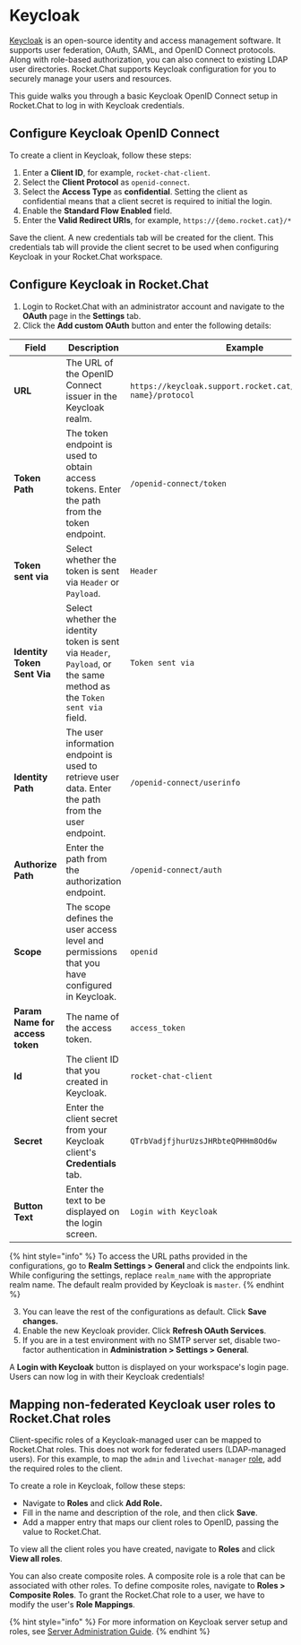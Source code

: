 # Keycloak

[Keycloak](https://www.keycloak.org/) is an open-source identity and access management software. It supports user federation, OAuth, SAML, and OpenID Connect protocols. Along with role-based authorization, you can also connect to existing LDAP user directories. Rocket.Chat supports Keycloak configuration for you to securely manage your users and resources.

This guide walks you through a basic Keycloak OpenID Connect setup in Rocket.Chat to log in with Keycloak credentials.

## Configure Keycloak OpenID Connect

To create a client in Keycloak, follow these steps:

1. Enter a **Client ID**, for example, `rocket-chat-client`.
2. Select the **Client Protocol** as `openid-connect`.
3. Select the **Access Type** as **confidential**. Setting the client as confidential means that a client secret is required to initial the login.
4. Enable the **Standard Flow Enabled** field.
5. Enter the **Valid Redirect URIs**, for example, `https://{demo.rocket.cat}/*`

Save the client. A new credentials tab will be created for the client. This credentials tab will provide the client secret to be used when configuring Keycloak in your Rocket.Chat workspace.

## Configure Keycloak in Rocket.Chat

1. Login to Rocket.Chat with an administrator account and navigate to the **OAuth** page in the **Settings** tab.
2. Click the **Add custom OAuth** button and enter the following details:

<table><thead><tr><th width="189">Field</th><th width="292">Description</th><th>Example</th></tr></thead><tbody><tr><td><strong>URL</strong></td><td>The URL of the OpenID Connect issuer in the Keycloak realm.</td><td><code>https://keycloak.support.rocket.cat/realms/{realm-name}/protocol</code></td></tr><tr><td><strong>Token Path</strong></td><td>The token endpoint is used to obtain access tokens. Enter the path from the token endpoint.</td><td><code>/openid-connect/token</code></td></tr><tr><td><strong>Token sent via</strong></td><td>Select whether the token is sent via <code>Header</code> or <code>Payload</code>.</td><td><code>Header</code></td></tr><tr><td><strong>Identity Token Sent Via</strong></td><td>Select whether the identity token is sent via <code>Header</code>, <code>Payload</code>, or the same method as the <code>Token sent via</code> field.</td><td><code>Token sent via</code></td></tr><tr><td><strong>Identity Path</strong></td><td>The user information endpoint is used to retrieve user data. Enter the path from the user endpoint.</td><td><code>/openid-connect/userinfo</code></td></tr><tr><td><strong>Authorize Path</strong></td><td>Enter the path from the authorization endpoint.</td><td><code>/openid-connect/auth</code></td></tr><tr><td><strong>Scope</strong></td><td>The scope defines the user access level and permissions that you have configured in Keycloak.</td><td><code>openid</code></td></tr><tr><td><strong>Param Name for access token</strong></td><td>The name of the access token.</td><td><code>access_token</code></td></tr><tr><td><strong>Id</strong></td><td>The client ID that you created in Keycloak.</td><td><code>rocket-chat-client</code></td></tr><tr><td><strong>Secret</strong></td><td>Enter the client secret from your Keycloak client's <strong>Credentials</strong> tab.</td><td><code>QTrbVadjfjhurUzsJHRbteQPHHm8Od6w</code></td></tr><tr><td><strong>Button Text</strong></td><td>Enter the text to be displayed on the login screen.</td><td><code>Login with Keycloak</code></td></tr></tbody></table>

{% hint style="info" %}
To access the URL paths provided in the configurations, go to **Realm Settings > General** and click the endpoints link. While configuring the settings, replace `realm_name` with the appropriate realm name. The default realm provided by Keycloak is `master`.
{% endhint %}

3. You can leave the rest of the configurations as default. Click **Save changes.**
4. Enable the new Keycloak provider. Click **Refresh OAuth Services**.
5. If you are in a test environment with no SMTP server set, disable two-factor authentication in **Administration > Settings > General**.

A **Login with Keycloak** button is displayed on your workspace's login page. Users can now log in with their Keycloak credentials!

## Mapping non-federated Keycloak user roles to Rocket.Chat roles

Client-specific roles of a Keycloak-managed user can be mapped to Rocket.Chat roles. This does not work for federated users (LDAP-managed users). For this example, to map the `admin` and `livechat-manager` [role](../../workspace-administration/permissions/#roles), add the required roles to the client.

To create a role in Keycloak, follow these steps:

* Navigate to **Roles** and click **Add Role.**
* Fill in the name and description of the role, and then click **Save**.
* Add a mapper entry that maps our client roles to OpenID, passing the value to Rocket.Chat.

To view all the client roles you have created, navigate to **Roles** and click **View all roles**.

You can also create composite roles. A composite role is a role that can be associated with other roles. To define composite roles, navigate to **Roles > Composite Roles**. To grant the Rocket.Chat role to a user, we have to modify the user's **Role Mappings**.

{% hint style="info" %}
For more information on Keycloak server setup and roles, see [Server Administration Guide](https://www.keycloak.org/docs/latest/server\_admin/#keycloak-features-and-concepts).
{% endhint %}
